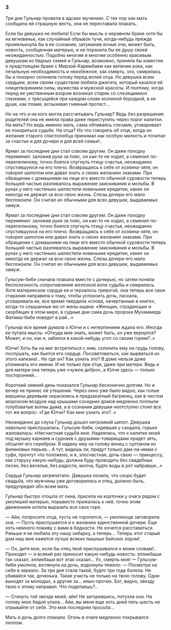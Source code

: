 ### 3

Три дня Гульнар провела в адских мучениях.
С тех пор как мать сообщила ей страшную весть, она не переставала плакать.

Если бы девушка не любила!
Если бы мысль о неравном браке хотя бы на мгновенье, как случайный обрывок тучи, когда-нибудь прежде промелькнула бы в ее сознании, затуманив ясные очи, может быть, новость, сообщенная матерью, и не поразила бы ее душу своей неожиданностью.
Подобно многим и многим особенно красивым девушкам из бедных семей и Гульнар, возможно, приняла бы известие о предстоящем браке с Мирзой-Каримбаем как веление рока, как печальную необходимость и неизбежное, как смерть, зло, смирилась бы и покорно склонила голову перед волей отца.
Но девушка всем сердцем, всем своим существом любила джигита, который казался ей олицетворением силы, мужества и мужской красоты.
И поэтому, когда перед ее умственным взором возникал старик со слезящимися глазками, с трясущейся при каждом слове козлиной бородкой, в ее душе, как пламя, вспыхивал гневный протест…

Но на что и на кого могла рассчитывать Гульнар?
Ведь без разрешения родителей она не имела права даже переступить через порог калитки.
На мать?
Но ведь именно мать, сама обливаясь слезами, уговаривает ее покориться судьбе.
На отца?
Но что говорить об отце, когда он желание старого сластолюбца принимал как особую милость и почитал за счастье и для дочери и для всей семьи!..

Ярмат за последние дни стал совсем другим.
Он даже походку переменил: заложив руки за пояс, он как-то не ходил, а семенил по-перепелиному, точно боялся спугнуть птицу счастья, неожиданно спустившуюся на его плечо.
Возвращаясь к себе от хозяина-зятя, он говорил шепотом или давал знать о своих желаниях знаками.
При обращении с домашними на лице его вместо обычной суровости теперь большей частью разливалось выражение заискивания и мольбы.
В руках у него частенько шелестели новенькие кредитки, каких он никогда не держал за всю свою жизнь.
Слезы дочери его мало беспокоили.
Он считал их обычными для всех девушек, выдаваемых замуж.

Ярмат за последние дни стал совсем другим.
Он даже походку переменил: заложив руки за пояс, он как-то не ходил, а семенил по-перепелиному, точно боялся спугнуть птицу счастья, неожиданно спустившуюся на его плечо.
Возвращаясь к себе от хозяина-зятя, он говорил шепотом или давал знать о своих желаниях знаками.
При обращении с домашними на лице его вместо обычной суровости теперь большей частью разливалось выражение заискивания и мольбы.
В руках у него частенько шелестели новенькие кредитки, каких он никогда не держал за всю свою жизнь.
Слезы дочери его мало беспокоили.
Он считал их обычными для всех девушек, выдаваемых замуж.

Гульсум-биби сначала плакала вместе с дочерью, но затем поняла бесполезность сопротивления железной воле судьбы и смирилась.
Хотя материнское сердце ее и терзалось тревогой, она теперь все свои старания направила к тому, чтобы успокоить дочь, ласкала, уговаривала ее, все время твердила «слова, начертанные в книге», когда-то слышанные ею от жены ишана:
«Женщин, страдающих и скорбящих в этом мире, в судные дни сама дочь пророка Мухаммеда Фатима-биби поведет в рай…»

Гульнар все время думала о Юлчи и с нетерпением ждала его.
Иногда ее пугала мысль:
«Откуда мне знать, может быть, он уже вернулся?
Может, и он, как я, забился в какой-нибудь угол со своим горем?..»

Юлчи!
Хоть бы на миг встретиться с ним, склонить ему на грудь голову, послушать, как бьется его сердце.
Посоветоваться, как вырваться из этого капкана!..
Но где он?
Как узнать это?
В доме нельзя даже упоминать его имени.
И не только при отце, даже при матери.
Ведь и для матери она теперь уже «чужое добро», а Юлчи здесь — только посторонний…

Короткий зимний день показался Гульнар бесконечно долгим.
Но и вечер не принес ей утешения.
Через окно уже было видно, как голые вершины деревьев окрасились в предзакатный багрянец, как в чистом морозном воздухе над крышами соседних домов медленно поплыли голубоватые волны дыма, а в сознании девушки неотступно стоял все тот же вопрос:
«Где Юлчи?
Как мне узнать это?..»

Неожиданно до слуха Гульнар дошел негромкий шепот.
Девушка невольно прислушалась.
Гульсум-биби, сидевшая у сандала, горько жаловалась:
«Несчастная судьба моя.
Надеялась, что к калитке моей под музыку карнаев и сурнаев с друзьями-товарищами придет зять, обсыпят его серебром.
Я надену ему на голову венец с султаном из филиновых перьев…
А тут, видишь ли, придут только дам-ла-имам с суфи, прочтут что положено, и я, злосчастная, дочь свою — принцессу, как старуху какую-нибудь, должна буду проводить без свадебных песен, без веселья, без радости, молча, будто воды в рот набравши…»

Сердце Гульнар затрепетало.
Девушка поняла, что скоро будет свадьба, что мужчины уже договорились и отец, должно быть, предупредил обо всем мать.

Гульнар быстро отошла от окна, присела на корточки у очага рядом с умолкшей матерью, порывисто прижалась к ней, точно этим движением хотела выразить все свое горе.

— Айи, попросите отца, пусть не торопится, — умоляюще заговорила она.
— Пусть прислушается и к желанию единственной дочери.
Еще хоть немного поживу с вами в бедности.
Не хочется расставаться.
Раньше я не любила эту нашу хибарку, а теперь…
Теперь этот старый дом наш мне кажется лучше всяких пышных байских хором!

— Ох, дитя мое, если бы отец твой прислушивался к моим словам!..
Приходит — и всякий раз приносит какую-нибудь новость: элликбаши так сказал, элликбаши вот этак сказал…
Ух, смерть моя!
— Гульсум-биби умолкла, взглянула на дочь, вздохнула тяжело: — Посмотри на себя в зеркало.
За три дня стала такой, будто три года болела.
Не убивайся так, доченька.
Такая участь не только на твою голову.
Одни выходят за молодых, а другие за… иных-прочих.
Бог, видно, звезду твою к этому направил.
Что поделаешь?..

— Сгинуть той звезде моей, айи!
Не загоревшись, потухла она.
На голову мою бедой упала…
Айи, вы меня еще хоть дней пять-шесть не отрывайте от себя.
Это моя последняя просьба…

Мать и дочь долго плакали.
Огонь в очаге медленно покрывался пеплом.
